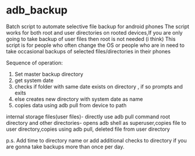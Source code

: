 # adb_backup
Batch script to automate selective file backup for android phones
The script works for both root and user directories on rooted devices,If you are only going to take backup of user files then root is not needed (i think)
This script is for people who often change the OS or people who are in need to take occasional backups of selected files/directories in their phones

Sequence of operation:
1. Set master backup directory
2. get system date
3. checks if folder with same date exists on directory , if so prompts and exits
4. else creates new directory with system date as name
5. copies data using adb pull from device to path

internal storage files(user files)- directly use adb pull command
root directory and other directories- opens adb shell as superuser,copies file to user directory,copies using adb pull, deleted file from user directory

p.s. Add time to directory name or add additional checks to directory if you are gonna take backups more than once per day.

